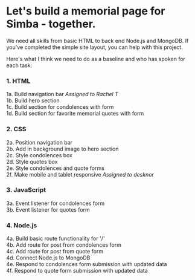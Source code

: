 # Let's build a memorial page for Simba - together. 

We need all skills from basic HTML to back end Node.js and MongoDB. If you've completed the simple site layout, you can help with this project.  

Here's what I think we need to do as a baseline and who has spoken for each task: 

### 1. HTML
1a. Build navigation bar *Assigned to Rachel T*<br>
1b. Build hero section <br>
1c. Build section for condolences with form <br>
1d. Build section for favorite memorial quotes with form <br>

### 2. CSS
2a. Position navigation bar <br>
2b. Add in background image to hero section <br>
2c. Style condolences box <br>
2d. Style quotes box <br>
2e. Style condolences and quote forms <br>
2f. Make mobile and tablet responsive *Assigned to desknor*<br>

### 3. JavaScript 
3a. Event listener for condolences form <br>
3b. Event listener for quotes form <br>

### 4. Node.js
4a. Build basic route functionality for '/'  <br>
4b. Add route for post from condolences form  <br>
4c. Add route for post from quote form <br>
4d. Connect Node.js to MongoDB <br>
4e. Respond to condolences form submission with updated data <br>
4f. Respond to quote form submission with updated data  <br>